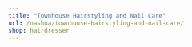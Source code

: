 ```yaml
---
title: "Townhouse Hairstyling and Nail Care"
url: /nashua/townhouse-hairstyling-and-nail-care/
shop: hairdresser
---
```

